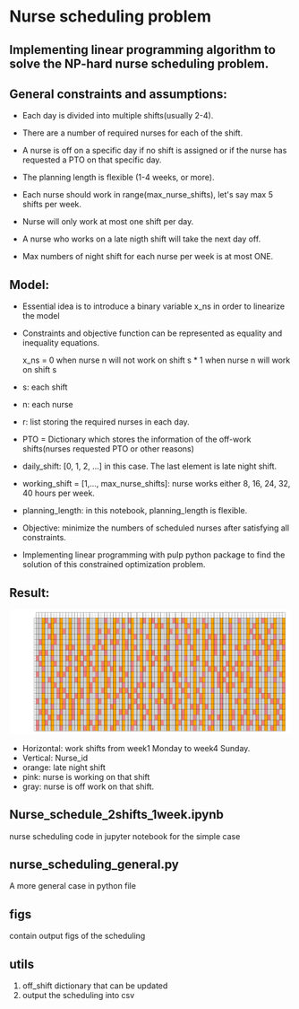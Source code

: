# Nurse scheduling problem

## Implementing linear programming  algorithm to solve the NP-hard nurse scheduling problem. 


## General constraints and assumptions:

* Each day is divided into multiple shifts(usually 2-4).

* There are a number of required nurses for each of the shift. 

* A nurse is off on a specific day if no shift is assigned or if the nurse has requested a PTO on that specific day. 

* The planning length is flexible (1-4 weeks, or more). 
    
* Each nurse should work in range(max_nurse_shifts), let's say max 5 shifts per week.

* Nurse will only work at most one shift per day.

* A nurse who works on a late nigth shift will take the next day off.

* Max numbers of night shift for each nurse per week is at most ONE.


## Model:

* Essential idea is to introduce a binary variable x_ns in order to linearize the model

* Constraints and objective function can be represented as equality and inequality equations.

   x_ns = 0 when nurse n will not work on shift s 
        * 1 when nurse n will work on shift s
      
* s: each shift

* n: each nurse

* r: list storing the required nurses in each day.

* PTO = Dictionary which stores the information of the off-work shifts(nurses requested PTO or other reasons)

* daily_shift: [0, 1, 2, ...] in this case. The last element is late night shift.

* working_shift = [1,..., max_nurse_shifts]: nurse works either 8, 16, 24, 32, 40 hours per week.

* planning_length: in this notebook, planning_length is flexible. 

* Objective: minimize the numbers of scheduled nurses after satisfying all constraints. 


* Implementing linear programming with pulp python package to find the solution of this constrained optimization problem. 


## Result:

![Alt text](/figs/5shifts4weeks/nurse_scheduling.png?raw=true "Optional Title")

* Horizontal: work shifts from week1 Monday to week4 Sunday.
* Vertical: Nurse_id
* orange: late night shift
* pink:  nurse is working on that shift
* gray: nurse is off work on that shift. 


## Nurse_schedule_2shifts_1week.ipynb
nurse scheduling code in jupyter notebook for the simple case

## nurse_scheduling_general.py
A more general case in python file

## figs
contain output figs of the scheduling

## utils
1. off_shift dictionary that can be updated
2. output the scheduling into csv
